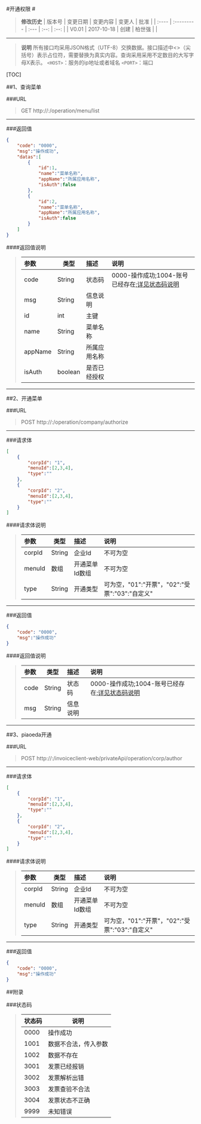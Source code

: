 #开通权限 #

> **修改历史**
> | 版本号   | 变更日期       | 变更内容 | 变更人  |  批准  |
> | :---- | :--------- | :--- | :--: | :--: |
> | V0.01 | 2017-10-18 | 创建   | 柏世强  |      |

----------
> **说明**
> 所有接口均采用JSON格式（UTF-8）交换数据。接口描述中<>（尖括号）表示占位符，需要替换为真实内容。查询采用采用不定数目的大写字母X表示。
> ``<HOST>``：服务的ip地址或者域名
> ``<PORT>``：端口


[TOC]



##1、查询菜单

###URL
> GET
> http://<HOST>:<PORT>/operation/menu/list

----------


###返回值

```json
{
	"code": "0000",
	"msg":"操作成功",
	"datas":[
		{
			"id":1,
			"name":"菜单名称",
			"appName":"所属应用名称",
			"isAuth":false
		},
		{
			"id":2,
			"name":"菜单名称",
			"appName":"所属应用名称",
			"isAuth":false
		}
	]
}
```
####返回值说明
>| 参数   | 类型     | 描述   | 说明                                    |
>| :--- | ------ | :--- | :------------------------------------ |
>| code | String | 状态码  | 0000-操作成功;1004-账号已经存在;[详见状态码说明](#状态码) |
>| msg  | String | 信息说明 |                                       |
>| id| int | 主键  |  |
>| name| String | 菜单名称 |  |
>| appName| String | 所属应用名称 |  |
>| isAuth| boolean| 是否已经授权 |  |
---

##2、开通菜单

###URL
> POST
> http://<HOST>:<PORT>/operation/company/authorize
----------
###请求体

```json
[
	{
		"corpId": "1",
		"menuId":[2,3,4],
		"type":""
	},
	{
		"corpId": "2",
		"menuId":[2,3,4],
		"type":""
	}
]
```
####请求体说明
>| 参数   | 类型     | 描述   | 说明                                    |
>| :--- | ------ | :--- | :------------------------------------ |
>| corpId| String | 企业Id  | 不可为空 |
>| menuId| 数组| 开通菜单Id数组 | 不可为空                                      |
>| type| String| 开通类型  | 可为空，"01":"开票"，"02":"受票":"03":"自定义" |
----------

###返回值

```json
{
	"code": "0000",
	"msg":"操作成功"
}
```
####返回值说明
>| 参数   | 类型     | 描述   | 说明                                    |
>| :--- | ------ | :--- | :------------------------------------ |
>| code | String | 状态码  | 0000-操作成功;1004-账号已经存在;[详见状态码说明](#状态码) |
>| msg  | String | 信息说明 |    |
---

##3、piaoeda开通

###URL
> POST
> http://<HOST>:<PORT>/invoiceclient-web/privateApi/operation/corp/author
----------
###请求体

```json
[
	{
		"corpId": "1",
		"menuId":[2,3,4],
		"type":""
	},
	{
		"corpId": "2",
		"menuId":[2,3,4],
		"type":""
	}
]
```
####请求体说明
>| 参数   | 类型     | 描述   | 说明                                    |
>| :--- | ------ | :--- | :------------------------------------ |
>| corpId| String | 企业Id  | 不可为空 |
>| menuId| 数组| 开通菜单Id数组 | 不可为空                                      |
>| type| String| 开通类型  | 可为空，"01":"开票"，"02":"受票":"03":"自定义" |
----------

###返回值

```json
{
	"code": "0000",
	"msg":"操作成功"
}
```


##附录

###状态码
>| 状态码  | 说明         |
>| :--- | ---------- |
>| 0000 | 操作成功       |
>| 1001 | 数据不合法，传入参数 |
>| 1002 | 数据不存在      |
>| 3001 | 发票已经报销     |
>| 3002 | 发票解析出错     |
>| 3003 | 发票查验不合法    |
>| 3004 | 发票状态不正确    |
>| 9999 | 未知错误       |


